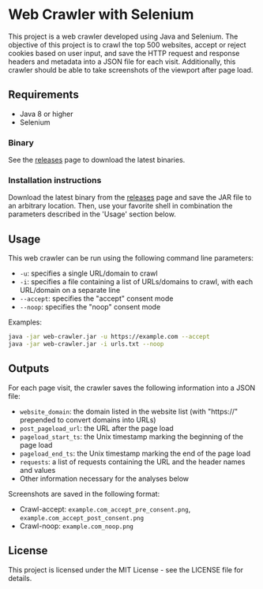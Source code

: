 # Web Crawler with Selenium

This project is a web crawler developed using Java and Selenium. The objective of this project is to crawl the top 500 websites, accept or reject cookies based on user input, and save the HTTP request and response headers and metadata into a JSON file for each visit. Additionally, this crawler should be able to take screenshots of the viewport after page load.

## Requirements

- Java 8 or higher
- Selenium

### Binary

See the [releases] page to download the latest binaries.

[releases]: <https://github.com/Bart73-v/CSA2/releases/>

### Installation instructions

Download the latest binary from the [releases] page and save the JAR file to an arbitrary location. Then, use your favorite shell in combination the parameters described in the 'Usage' section below.

## Usage

This web crawler can be run using the following command line parameters:

- `-u`: specifies a single URL/domain to crawl
- `-i`: specifies a file containing a list of URLs/domains to crawl, with each URL/domain on a separate line
- `--accept`: specifies the "accept" consent mode
- `--noop`: specifies the "noop" consent mode

Examples:

```sh
java -jar web-crawler.jar -u https://example.com --accept
java -jar web-crawler.jar -i urls.txt --noop
```

## Outputs

For each page visit, the crawler saves the following information into a JSON file:

- `website_domain`: the domain listed in the website list (with "https://" prepended to convert domains into URLs)
- `post_pageload_url`: the URL after the page load
- `pageload_start_ts`: the Unix timestamp marking the beginning of the page load
- `pageload_end_ts`: the Unix timestamp marking the end of the page load
- `requests`: a list of requests containing the URL and the header names and values
- Other information necessary for the analyses below

Screenshots are saved in the following format:

- Crawl-accept: `example.com_accept_pre_consent.png`, `example.com_accept_post_consent.png`
- Crawl-noop: `example.com_noop.png`

## License

This project is licensed under the MIT License - see the LICENSE file for details.
